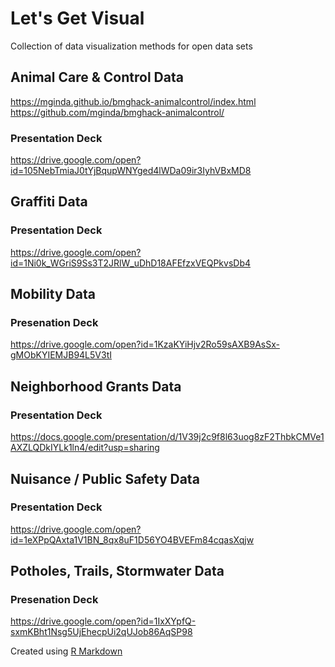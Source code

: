 # Let's Get Visual

Collection of data visualization methods for open data sets

## Animal Care & Control Data

https://mginda.github.io/bmghack-animalcontrol/index.html  
https://github.com/mginda/bmghack-animalcontrol/  

### Presentation Deck
https://drive.google.com/open?id=105NebTmiaJ0tYjBqupWNYged4lWDa09ir3IyhVBxMD8


## Graffiti Data

### Presentation Deck
https://drive.google.com/open?id=1Ni0k_WGriS9Ss3T2JRlW_uDhD18AFEfzxVEQPkvsDb4


## Mobility Data

### Presenation Deck
https://drive.google.com/open?id=1KzaKYiHjv2Ro59sAXB9AsSx-gMObKYIEMJB94L5V3tI


## Neighborhood Grants Data

### Presentation Deck
https://docs.google.com/presentation/d/1V39j2c9f8l63uog8zF2ThbkCMVe1AXZLQDkIYLk1ln4/edit?usp=sharing


## Nuisance / Public Safety Data

### Presentation Deck
https://drive.google.com/open?id=1eXPpQAxta1V1BN_8qx8uF1D56YO4BVEFm84cqasXqjw


## Potholes, Trails, Stormwater Data

### Presenation Deck
https://drive.google.com/open?id=1IxXYpfQ-sxmKBht1Nsg5UjEhecpUi2qUJob86AqSP98




Created using [R Markdown](https://rmarkdown.rstudio.com/)
